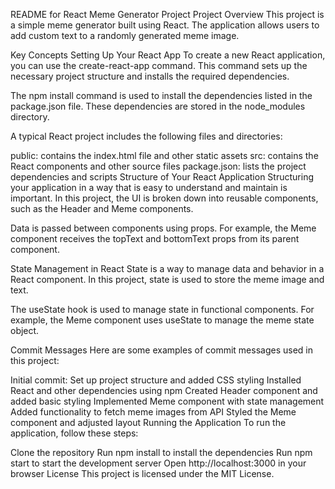 README for React Meme Generator Project
Project Overview
This project is a simple meme generator built using React. The application allows users to add custom text to a randomly generated meme image.

Key Concepts
Setting Up Your React App
To create a new React application, you can use the create-react-app command. This command sets up the necessary project structure and installs the required dependencies.

The npm install command is used to install the dependencies listed in the package.json file. These dependencies are stored in the node_modules directory.

A typical React project includes the following files and directories:

public: contains the index.html file and other static assets
src: contains the React components and other source files
package.json: lists the project dependencies and scripts
Structure of Your React Application
Structuring your application in a way that is easy to understand and maintain is important. In this project, the UI is broken down into reusable components, such as the Header and Meme components.

Data is passed between components using props. For example, the Meme component receives the topText and bottomText props from its parent component.

State Management in React
State is a way to manage data and behavior in a React component. In this project, state is used to store the meme image and text.

The useState hook is used to manage state in functional components. For example, the Meme component uses useState to manage the meme state object.

Commit Messages
Here are some examples of commit messages used in this project:

Initial commit: Set up project structure and added CSS styling
Installed React and other dependencies using npm
Created Header component and added basic styling
Implemented Meme component with state management
Added functionality to fetch meme images from API
Styled the Meme component and adjusted layout
Running the Application
To run the application, follow these steps:

Clone the repository
Run npm install to install the dependencies
Run npm start to start the development server
Open http://localhost:3000 in your browser
License
This project is licensed under the MIT License.



